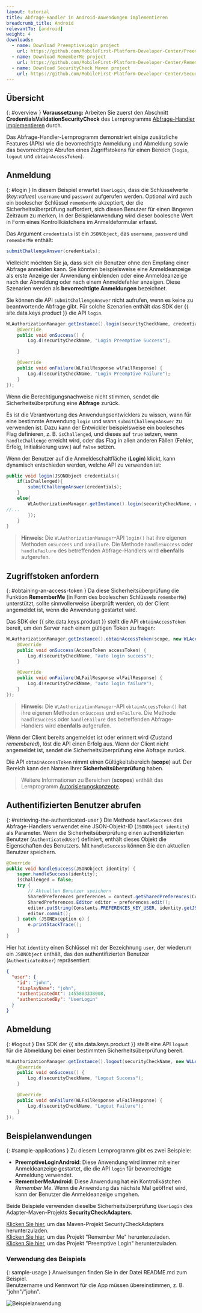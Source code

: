 ```yaml
---
layout: tutorial
title: Abfrage-Handler in Android-Anwendungen implementieren
breadcrumb_title: Android
relevantTo: [android]
weight: 4
downloads:
  - name: Download PreemptiveLogin project
    url: https://github.com/MobileFirst-Platform-Developer-Center/PreemptiveLoginAndroid/tree/release80
  - name: Download RememberMe project
    url: https://github.com/MobileFirst-Platform-Developer-Center/RememberMeAndroid/tree/release80
  - name: Download SecurityCheck Maven project
    url: https://github.com/MobileFirst-Platform-Developer-Center/SecurityCheckAdapters/tree/release80
---
```

<!-- NLS_CHARSET=UTF-8 -->
## Übersicht
{: #overview }
**Voraussetzung:** Arbeiten Sie zuerst den Abschnitt
**CredentialsValidationSecurityCheck** des Lernprogramms [Abfrage-Handler implementieren](../../credentials-validation/android) durch. 

Das Abfrage-Handler-Lernprogramm demonstriert einige zusätzliche Features (APIs) wie
die bevorrechtigte Anmeldung und Abmeldung sowie das bevorrechtigte Abrufen eines Zugriffstokens für einen Bereich
(`login`, `logout` und `obtainAccessToken`).

## Anmeldung
{: #login }
In diesem Beispiel erwartet `UserLogin`, dass die Schlüsselwerte (*key:values*) `username` und `password` aufgerufen werden. Optional wird auch ein boolescher Schlüssel `rememberMe` akzeptiert, der
die Sicherheitsüberprüfung auffordert, sich diesen Benutzer für einen längeren Zeitraum zu merken, In der Beispielanwendung wird dieser boolesche Wert in Form eines Kontrollkästchens im Anmeldeformular erfasst. 

Das Argument `credentials` ist ein `JSONObject`, das `username`, `password` und `rememberMe` enthält:

```java
submitChallengeAnswer(credentials);
```

Vielleicht möchten Sie ja, dass sich ein Benutzer ohne den Empfang einer Abfrage anmelden kann. Sie könnten beispielsweise eine Anmeldeanzeige als erste Anzeige der Anwendung einblenden oder eine Anmeldeanzeige nach der Abmeldung oder nach einem Anmeldefehler anzeigen. Diese Szenarien werden als **bevorrechtigte Anmeldungen** bezeichnet.

Sie können die API `submitChallengeAnswer` nicht aufrufen, wenn es keine zu beantwortende Abfrage gibt. Für solche Szenarien enthält das
SDK der {{ site.data.keys.product }} die API `login`. 

```java
WLAuthorizationManager.getInstance().login(securityCheckName, credentials, new WLLoginResponseListener() {
    @Override
    public void onSuccess() {
        Log.d(securityCheckName, "Login Preemptive Success");

    }

    @Override
    public void onFailure(WLFailResponse wlFailResponse) {
        Log.d(securityCheckName, "Login Preemptive Failure");
    }
});
```

Wenn die Berechtigungsnachweise nicht stimmen, sendet die Sicherheitsüberprüfung eine **Abfrage** zurück.

Es ist die Verantwortung des Anwendungsentwicklers zu wissen, wann für eine bestimmte Anwendung
`login` und wann `submitChallengeAnswer` zu verwenden ist. Dazu kann der Entwickler
beispielsweise ein boolesches Flag definieren, z. B. `isChallenged`, und dieses auf `true` setzen,
wenn `handleChallenge` erreicht wird, oder das Flag in allen anderen Fällen (Fehler, Erfolg, Initialisierung usw.) auf
`false` setzen. 

Wenn der Benutzer auf die Anmeldeschaltfläche (**Login**) klickt, kann dynamisch entschieden werden, welche API zu verwenden ist: 

```java
public void login(JSONObject credentials){
    if(isChallenged){
        submitChallengeAnswer(credentials);
    }
    else{
        WLAuthorizationManager.getInstance().login(securityCheckName, credentials, new WLLoginResponseListener() {
//...
        });
    }
}
```

> **Hinweis:**
>Die `WLAuthorizationManager`-API `login()` hat ihre eigenen
Methoden `onSuccess` und `onFailure`. Die Methode `handleSuccess` oder `handleFailure` des
betreffenden Abfrage-Handlers
wird **ebenfalls** aufgerufen. 

## Zugriffstoken anfordern
{: #obtaining-an-access-token }
Da diese Sicherheitsüberprüfung die Funktion **RememberMe** (in Form des booleschen Schlüssels
`rememberMe`) unterstützt, sollte sinnvollerweise überprüft werden,
ob der Client angemeldet ist, wenn die Anwendung gestartet wird. 

Das SDK der {{ site.data.keys.product }} stellt die API `obtainAccessToken` bereit, um den Server nach einem gültigen Token zu fragen: 

```java
WLAuthorizationManager.getInstance().obtainAccessToken(scope, new WLAccessTokenListener() {
    @Override
    public void onSuccess(AccessToken accessToken) {
        Log.d(securityCheckName, "auto login success");
    }

    @Override
    public void onFailure(WLFailResponse wlFailResponse) {
        Log.d(securityCheckName, "auto login failure");
    }
});
```

> **Hinweis:**
> Die `WLAuthorizationManager`-API `obtainAccessToken()` hat ihre eigenen Methoden
`onSuccess` und `onFailure`. Die Methode
`handleSuccess` oder `handleFailure` des betreffenden Abfrage-Handlers
wird **ebenfalls** aufgerufen. 

Wenn der Client bereits angemeldet ist oder erinnert wird (Zustand *remembered*), löst die API einen Erfolg aus. Wenn der Client nicht angemeldet ist, sendet die Sicherheitsüberprüfung eine Abfrage zurück. 

Die API `obtainAccessToken` nimmt einen Gültigkeitsbereich (**scope**) auf. Der Bereich kann den Namen Ihrer
**Sicherheitsüberprüfung** haben.

> Weitere Informationen zu Bereichen (**scopes**) enthält das Lernprogramm [Autorisierungskonzepte](../../). 

## Authentifizierten Benutzer abrufen
{: #retrieving-the-authenticated-user }
Die Methode `handleSuccess` des Abfrage-Handlers verwendet eine JSON-Objekt-ID (`JSONObject identity`) als Parameter.
Wenn die Sicherheitsüberprüfung einen authentifizierten Benutzer (`AuthenticatedUser`) definiert, enthält dieses Objekt die Eigenschaften des Benutzers. Mit `handleSuccess` können Sie den aktuellen Benutzer speichern. 

```java
@Override
public void handleSuccess(JSONObject identity) {
    super.handleSuccess(identity);
    isChallenged = false;
    try {
        // Aktuellen Benutzer speichern
        SharedPreferences preferences = context.getSharedPreferences(Constants.PREFERENCES_FILE, Context.MODE_PRIVATE);
        SharedPreferences.Editor editor = preferences.edit();
        editor.putString(Constants.PREFERENCES_KEY_USER, identity.getJSONObject("user").toString());
        editor.commit();
    } catch (JSONException e) {
        e.printStackTrace();
    }
}
```

Hier hat `identity` einen Schlüssel mit der Bezeichnung
`user`, der wiederum ein `JSONObject` enthält, das den authentifizierten Benutzer (`AuthenticatedUser`) repräsentiert. 

```json
{
  "user": {
    "id": "john",
    "displayName": "john",
    "authenticatedAt": 1455803338008,
    "authenticatedBy": "UserLogin"
  }
}
```

## Abmeldung
{: #logout }
Das SDK der {{ site.data.keys.product }} stellt eine API `logout` für die Abmeldung bei einer bestimmten Sicherheitsüberprüfung bereit. 

```java
WLAuthorizationManager.getInstance().logout(securityCheckName, new WLLogoutResponseListener() {
    @Override
    public void onSuccess() {
        Log.d(securityCheckName, "Logout Success");
    }

    @Override
    public void onFailure(WLFailResponse wlFailResponse) {
        Log.d(securityCheckName, "Logout Failure");
    }
});
```

## Beispielanwendungen
{: #sample-applications }
Zu diesem Lernprogramm gibt es zwei Beispiele: 

- **PreemptiveLoginAndroid**: Diese Anwendung wird immer mit einer Anmeldeanzeige gestartet, die die API `login` für bevorrechtigte Anmeldung verwendet. 
- **RememberMeAndroid**: Diese Anwendung hat ein Kontrollkästchen *Remember Me*. Wenn die Anwendung das nächste Mal geöffnet wird, kann der Benutzer die Anmeldeanzeige umgehen. 

Beide Beispiele verwenden dieselbe Sicherheitsüberprüfung `UserLogin` des Adapter-Maven-Projekts **SecurityCheckAdapters**. 

[Klicken Sie hier](https://github.com/MobileFirst-Platform-Developer-Center/SecurityCheckAdapters/tree/release80), um das Maven-Projekt SecurityCheckAdapters herunterzuladen.   
[Klicken Sie hier](https://github.com/MobileFirst-Platform-Developer-Center/RememberMeAndroid/tree/release80), um das Projekt "Remember Me" herunterzuladen.   
[Klicken Sie hier](https://github.com/MobileFirst-Platform-Developer-Center/PreemptiveLoginAndroid/tree/release80), um das Projekt "Preemptive Login" herunterzuladen. 

### Verwendung des Beispiels
{: sample-usage }
Anweisungen finden Sie in der Datei README.md zum Beispiel.   
Benutzername und Kennwort für die App müssen übereinstimmen, z. B. "john"/"john".

![Beispielanwendung](sample-application.png)
